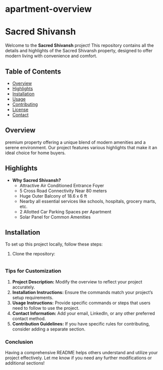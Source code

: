 # apartment-overview

# Sacred Shivansh

Welcome to the **Sacred Shivansh** project! This repository contains all the details and highlights of the Sacred Shivansh property, designed to offer modern living with convenience and comfort.

## Table of Contents

- [Overview](#overview)
- [Highlights](#highlights)
- [Installation](#installation)
- [Usage](#usage)
- [Contributing](#contributing)
- [License](#license)
- [Contact](#contact)

## Overview
premium property offering a unique blend of modern amenities and a serene environment. Our project features various highlights that make it an ideal choice for home buyers.

## Highlights

- **Why Sacred Shivansh?**
  - Attractive Air Conditioned Entrance Foyer
  - 5 Cross Road Connectivity Near 80 meters
  - Huge Outer Balcony of 18.6 x 6 ft
  - Nearby all essential services like schools, hospitals, grocery marts, etc.
  - 2 Allotted Car Parking Spaces per Apartment
  - Solar Panel for Common Amenities

## Installation

To set up this project locally, follow these steps:

1. Clone the repository:
   ```bash

   
### Tips for Customization
1. **Project Description:** Modify the overview to reflect your project accurately.
2. **Installation Instructions:** Ensure the commands match your project’s setup requirements.
3. **Usage Instructions:** Provide specific commands or steps that users need to follow to use the project.
4. **Contact Information:** Add your email, LinkedIn, or any other preferred contact method.
5. **Contribution Guidelines:** If you have specific rules for contributing, consider adding a separate section.

### Conclusion
Having a comprehensive README helps others understand and utilize your project effectively. Let me know if you need any further modifications or additional sections!

